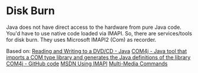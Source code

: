 # Disk Burn 

Java does not have direct access to the hardware from pure Java code. You'd have to use native code loaded via IMAPI.
So, there are services/tools for disk burn. They uses Microsoft IMAPI2 (Com) as recorder.

Based on: 
[Reading and Writing to a DVD/CD - Java](https://stackoverflow.com/questions/8556291/reading-and-writing-to-a-dvd-cd-java)
[COM4j - Java tool that imports a COM type library and generates the Java definitions of the library](https://com4j.kohsuke.org/tutorial.html)
[COM4j - GitHub code](https://github.com/kohsuke/com4j)
[MSDN Using IMAPI](https://docs.microsoft.com/en-gb/windows/win32/imapi/using-imapi)
[Multi-Media Commands](http://www.13thmonkey.org/documentation/SCSI/mmc6r02g.pdf)
